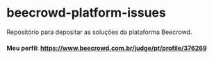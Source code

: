 # beecrowd-platform-issues
Repositório para depositar as soluções da plataforma Beecrowd.
#### Meu perfil: https://www.beecrowd.com.br/judge/pt/profile/376269
